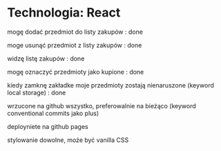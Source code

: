 # Technologia: React

mogę dodać przedmiot do listy zakupów : done

moge usunąć przedmiot z listy zakupów : done

widzę listę zakupów : done

mogę oznaczyć przedmioty jako kupione : done

kiedy zamknę zakładke moje przedmioty zostają nienaruszone (keyword local storage) : done

wrzucone na github wszystko, preferowalnie na bieżąco (keyword conventional commits jako plus)

deployniete na github pages

stylowanie dowolne, może być vanilla CSS